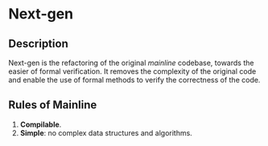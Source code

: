 # Next-gen

## Description

Next-gen is the refactoring of the original *mainline* codebase, towards the 
easier of formal verification. It removes the complexity of the original code and
enable the use of formal methods to verify the correctness of the code.

## Rules of Mainline

1. **Compilable**.
2. **Simple**: no complex data structures and algorithms.
